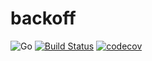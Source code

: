 # backoff

![Go](https://github.com/abelcervantes/backoff/workflows/Go/badge.svg)
[![Build Status](https://travis-ci.com/abelcervantes/backoff.svg?branch=master)](https://travis-ci.com/abelcervantes/backoff)
[![codecov](https://codecov.io/gh/abelcervantes/backoff/branch/master/graph/badge.svg)](https://codecov.io/gh/abelcervantes/backoff)

